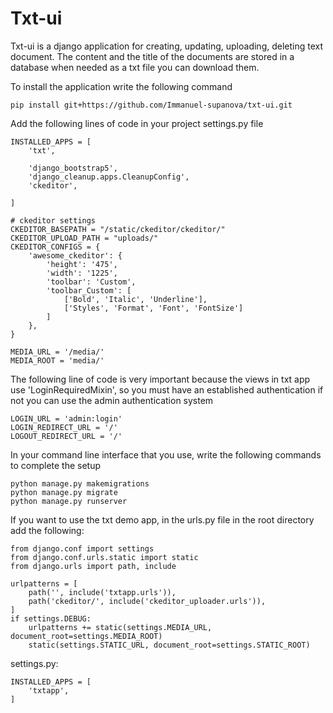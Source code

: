 # Txt-ui

Txt-ui is a django application for creating, updating, uploading, deleting text document. The content and the title of the documents are stored in a database when needed as a txt file you can download them.


To install the application write the following command

```commandline
pip install git+https://github.com/Immanuel-supanova/txt-ui.git
```
Add the following lines of code in your project settings.py file

```
INSTALLED_APPS = [
    'txt',

    'django_bootstrap5',
    'django_cleanup.apps.CleanupConfig',
    'ckeditor',

]
```
```
# ckeditor settings
CKEDITOR_BASEPATH = "/static/ckeditor/ckeditor/"
CKEDITOR_UPLOAD_PATH = "uploads/"
CKEDITOR_CONFIGS = {
    'awesome_ckeditor': {
        'height': '475',
        'width': '1225',
        'toolbar': 'Custom',
        'toolbar_Custom': [
            ['Bold', 'Italic', 'Underline'],
            ['Styles', 'Format', 'Font', 'FontSize']
        ]
    },
}

```

```
MEDIA_URL = '/media/'
MEDIA_ROOT = 'media/'
```

The following line of code is very important because the views in txt app use 'LoginRequiredMixin', so you must have an established authentication
if not you can use the admin authentication system

```
LOGIN_URL = 'admin:login'
LOGIN_REDIRECT_URL = '/'
LOGOUT_REDIRECT_URL = '/'
```

In your command line interface that you use, write the following commands to complete the setup
```commandline
python manage.py makemigrations
python manage.py migrate
python manage.py runserver
```


If you want to use the txt demo app, in the urls.py file in the root directory add the following:

```
from django.conf import settings
from django.conf.urls.static import static
from django.urls import path, include

urlpatterns = [
    path('', include('txtapp.urls')),
    path('ckeditor/', include('ckeditor_uploader.urls')),
]
if settings.DEBUG:
    urlpatterns += static(settings.MEDIA_URL, document_root=settings.MEDIA_ROOT)
    static(settings.STATIC_URL, document_root=settings.STATIC_ROOT)
```

settings.py:
```
INSTALLED_APPS = [
    'txtapp',
]
```